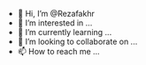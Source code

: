 - 👋 Hi, I’m @Rezafakhr
- 👀 I’m interested in ...
- 🌱 I’m currently learning ...
- 💞️ I’m looking to collaborate on ...
- 📫 How to reach me ...

<!---
Rezafakhr/Rezafakhr is a ✨ special ✨ repository because its `README.md` (this file) appears on your GitHub profile.
You can click the Preview link to take a look at your changes.
--->
